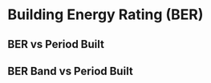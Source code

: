 # Building Energy Rating (BER)

## BER vs Period Built

<div>
  <div class="bk-root" id="7e9d01c4-b2e8-431e-9a7f-c00cebc435cb" data-root-id="1935"></div>
  <script type="application/json" id="2215">
    {
      "76009357-e9be-43d0-9e41-a80bf2c7ca9d": {
        "defs": [{
          "extends": null,
          "module": null,
          "name": "DataModel",
          "overrides": [],
          "properties": []
        }],
        "roots": {
          "references": [{
            "attributes": {
              "fill_color": {
                "value": "#2ca02c"
              },
              "line_color": {
                "value": "#2ca02c"
              },
              "line_width": {
                "value": 2
              },
              "top": {
                "field": "1946 - 1960"
              },
              "width": {
                "value": 0.058823529411764705
              },
              "x": {
                "field": "__x__values",
                "transform": {
                  "id": "2007"
                }
              }
            },
            "id": "2009",
            "type": "VBar"
          }, {
            "attributes": {
              "fill_alpha": {
                "value": 0.1
              },
              "fill_color": {
                "value": "#7f7f7f"
              },
              "line_alpha": {
                "value": 0.1
              },
              "line_color": {
                "value": "#7f7f7f"
              },
              "line_width": {
                "value": 2
              },
              "top": {
                "field": "2001 - 2010"
              },
              "width": {
                "value": 0.058823529411764705
              },
              "x": {
                "field": "__x__values",
                "transform": {
                  "id": "2097"
                }
              }
            },
            "id": "2100",
            "type": "VBar"
          }, {
            "attributes": {},
            "id": "1977",
            "type": "AllLabels"
          }, {
            "attributes": {
              "fill_alpha": {
                "value": 0.1
              },
              "fill_color": {
                "value": "#2ca02c"
              },
              "line_alpha": {
                "value": 0.1
              },
              "line_color": {
                "value": "#2ca02c"
              },
              "line_width": {
                "value": 2
              },
              "top": {
                "field": "1946 - 1960"
              },
              "width": {
                "value": 0.058823529411764705
              },
              "x": {
                "field": "__x__values",
                "transform": {
                  "id": "2007"
                }
              }
            },
            "id": "2010",
            "type": "VBar"
          }, {
            "attributes": {
              "source": {
                "id": "1934"
              }
            },
            "id": "2120",
            "type": "CDSView"
          }, {
            "attributes": {
              "range": {
                "id": "1938"
              },
              "value": -0.125
            },
            "id": "2007",
            "type": "Dodge"
          }, {
            "attributes": {
              "data_source": {
                "id": "1934"
              },
              "glyph": {
                "id": "2099"
              },
              "hover_glyph": null,
              "muted_glyph": null,
              "nonselection_glyph": {
                "id": "2100"
              },
              "view": {
                "id": "2102"
              }
            },
            "id": "2101",
            "type": "GlyphRenderer"
          }, {
            "attributes": {
              "data_source": {
                "id": "1934"
              },
              "glyph": {
                "id": "2009"
              },
              "hover_glyph": null,
              "muted_glyph": null,
              "nonselection_glyph": {
                "id": "2010"
              },
              "view": {
                "id": "2012"
              }
            },
            "id": "2011",
            "type": "GlyphRenderer"
          }, {
            "attributes": {
              "fill_color": {
                "value": "#7f7f7f"
              },
              "line_color": {
                "value": "#7f7f7f"
              },
              "line_width": {
                "value": 2
              },
              "top": {
                "field": "2001 - 2010"
              },
              "width": {
                "value": 0.058823529411764705
              },
              "x": {
                "field": "__x__values",
                "transform": {
                  "id": "2097"
                }
              }
            },
            "id": "2099",
            "type": "VBar"
          }, {
            "attributes": {
              "range": {
                "id": "1938"
              },
              "value": 0.1875
            },
            "id": "2097",
            "type": "Dodge"
          }, {
            "attributes": {
              "source": {
                "id": "1934"
              }
            },
            "id": "2012",
            "type": "CDSView"
          }, {
            "attributes": {
              "source": {
                "id": "1934"
              }
            },
            "id": "2102",
            "type": "CDSView"
          }, {
            "attributes": {
              "label": {
                "value": " 1946 - 1960"
              },
              "renderers": [{
                "id": "2011"
              }]
            },
            "id": "2022",
            "type": "LegendItem"
          }, {
            "attributes": {
              "fill_color": {
                "value": "#8c564b"
              },
              "line_color": {
                "value": "#8c564b"
              },
              "line_width": {
                "value": 2
              },
              "top": {
                "field": "1981 - 1990"
              },
              "width": {
                "value": 0.058823529411764705
              },
              "x": {
                "field": "__x__values",
                "transform": {
                  "id": "2061"
                }
              }
            },
            "id": "2063",
            "type": "VBar"
          }, {
            "attributes": {
              "label": {
                "value": " 2001 - 2010"
              },
              "renderers": [{
                "id": "2101"
              }]
            },
            "id": "2112",
            "type": "LegendItem"
          }, {
            "attributes": {
              "data_source": {
                "id": "1934"
              },
              "glyph": {
                "id": "2117"
              },
              "hover_glyph": null,
              "muted_glyph": null,
              "nonselection_glyph": {
                "id": "2118"
              },
              "view": {
                "id": "2120"
              }
            },
            "id": "2119",
            "type": "GlyphRenderer"
          }, {
            "attributes": {
              "range": {
                "id": "1938"
              },
              "value": -0.25
            },
            "id": "1970",
            "type": "Dodge"
          }, {
            "attributes": {
              "fill_alpha": {
                "value": 0.1
              },
              "fill_color": {
                "value": "#8c564b"
              },
              "line_alpha": {
                "value": 0.1
              },
              "line_color": {
                "value": "#8c564b"
              },
              "line_width": {
                "value": 2
              },
              "top": {
                "field": "1981 - 1990"
              },
              "width": {
                "value": 0.058823529411764705
              },
              "x": {
                "field": "__x__values",
                "transform": {
                  "id": "2061"
                }
              }
            },
            "id": "2064",
            "type": "VBar"
          }, {
            "attributes": {
              "fill_alpha": {
                "value": 0.1
              },
              "fill_color": {
                "value": "#bcbd22"
              },
              "line_alpha": {
                "value": 0.1
              },
              "line_color": {
                "value": "#bcbd22"
              },
              "line_width": {
                "value": 2
              },
              "top": {
                "field": "2011 or later"
              },
              "width": {
                "value": 0.058823529411764705
              },
              "x": {
                "field": "__x__values",
                "transform": {
                  "id": "2115"
                }
              }
            },
            "id": "2118",
            "type": "VBar"
          }, {
            "attributes": {
              "range": {
                "id": "1938"
              },
              "value": 0.0625
            },
            "id": "2061",
            "type": "Dodge"
          }, {
            "attributes": {
              "data_source": {
                "id": "1934"
              },
              "glyph": {
                "id": "2063"
              },
              "hover_glyph": null,
              "muted_glyph": null,
              "nonselection_glyph": {
                "id": "2064"
              },
              "view": {
                "id": "2066"
              }
            },
            "id": "2065",
            "type": "GlyphRenderer"
          }, {
            "attributes": {
              "label": {
                "value": " 1981 - 1990"
              },
              "renderers": [{
                "id": "2065"
              }]
            },
            "id": "2076",
            "type": "LegendItem"
          }, {
            "attributes": {
              "source": {
                "id": "1934"
              }
            },
            "id": "2066",
            "type": "CDSView"
          }, {
            "attributes": {
              "fill_color": {
                "value": "#bcbd22"
              },
              "line_color": {
                "value": "#bcbd22"
              },
              "line_width": {
                "value": 2
              },
              "top": {
                "field": "2011 or later"
              },
              "width": {
                "value": 0.058823529411764705
              },
              "x": {
                "field": "__x__values",
                "transform": {
                  "id": "2115"
                }
              }
            },
            "id": "2117",
            "type": "VBar"
          }, {
            "attributes": {
              "callback": null,
              "mode": "vline",
              "renderers": [{
                "id": "2065"
              }],
              "tooltips": [
                ["EnergyRating", "@__x__values_original"],
                ["1981 - 1990", "@{1981 - 1990}"]
              ]
            },
            "id": "2077",
            "type": "HoverTool"
          }, {
            "attributes": {},
            "id": "1983",
            "type": "UnionRenderers"
          }, {
            "attributes": {
              "below": [{
                "id": "1946"
              }],
              "center": [{
                "id": "1949"
              }, {
                "id": "1953"
              }, {
                "id": "1985"
              }],
              "height": 400,
              "left": [{
                "id": "1950"
              }],
              "output_backend": "webgl",
              "renderers": [{
                "id": "1974"
              }, {
                "id": "1993"
              }, {
                "id": "2011"
              }, {
                "id": "2029"
              }, {
                "id": "2047"
              }, {
                "id": "2065"
              }, {
                "id": "2083"
              }, {
                "id": "2101"
              }, {
                "id": "2119"
              }],
              "sizing_mode": "fixed",
              "title": {
                "id": "1936"
              },
              "toolbar": {
                "id": "1961"
              },
              "x_range": {
                "id": "1938"
              },
              "x_scale": {
                "id": "1942"
              },
              "y_range": {
                "id": "1940"
              },
              "y_scale": {
                "id": "1944"
              }
            },
            "id": "1935",
            "subtype": "Figure",
            "type": "Plot"
          }, {
            "attributes": {
              "code": "\n                                    var labels = {0: 'A1', 1: 'A2', 2: 'A3', 3: 'B1', 4: 'B2', 5: 'B3', 6: 'C1', 7: 'C2', 8: 'C3', 9: 'D1', 10: 'D2', 11: 'E1', 12: 'E2', 13: 'F ', 14: 'G '};\n                                    return labels[tick];\n                                    "
            },
            "id": "1968",
            "type": "FuncTickFormatter"
          }, {
            "attributes": {
              "callback": null,
              "mode": "vline",
              "renderers": [{
                "id": "2011"
              }],
              "tooltips": [
                ["EnergyRating", "@__x__values_original"],
                ["1946 - 1960", "@{1946 - 1960}"]
              ]
            },
            "id": "2023",
            "type": "HoverTool"
          }, {
            "attributes": {
              "axis": {
                "id": "1946"
              },
              "ticker": null
            },
            "id": "1949",
            "type": "Grid"
          }, {
            "attributes": {},
            "id": "1938",
            "type": "DataRange1d"
          }, {
            "attributes": {
              "callback": null,
              "mode": "vline",
              "renderers": [{
                "id": "2101"
              }],
              "tooltips": [
                ["EnergyRating", "@__x__values_original"],
                ["2001 - 2010", "@{2001 - 2010}"]
              ]
            },
            "id": "2113",
            "type": "HoverTool"
          }, {
            "attributes": {},
            "id": "1936",
            "type": "Title"
          }, {
            "attributes": {
              "range": {
                "id": "1938"
              },
              "value": -0.0625
            },
            "id": "2025",
            "type": "Dodge"
          }, {
            "attributes": {},
            "id": "1942",
            "type": "LinearScale"
          }, {
            "attributes": {
              "fill_alpha": {
                "value": 0.1
              },
              "fill_color": {
                "value": "#1f77b4"
              },
              "line_alpha": {
                "value": 0.1
              },
              "line_color": {
                "value": "#1f77b4"
              },
              "line_width": {
                "value": 2
              },
              "top": {
                "field": "before 1919"
              },
              "width": {
                "value": 0.058823529411764705
              },
              "x": {
                "field": "__x__values",
                "transform": {
                  "id": "1970"
                }
              }
            },
            "id": "1973",
            "type": "VBar"
          }, {
            "attributes": {
              "range": {
                "id": "1938"
              },
              "value": 0.25
            },
            "id": "2115",
            "type": "Dodge"
          }, {
            "attributes": {},
            "id": "1940",
            "type": "DataRange1d"
          }, {
            "attributes": {
              "label": {
                "value": " 2011 or later"
              },
              "renderers": [{
                "id": "2119"
              }]
            },
            "id": "2130",
            "type": "LegendItem"
          }, {
            "attributes": {
              "axis_label": "EnergyRating",
              "formatter": {
                "id": "1968"
              },
              "major_label_policy": {
                "id": "1977"
              },
              "ticker": {
                "id": "2133"
              }
            },
            "id": "1946",
            "type": "LinearAxis"
          }, {
            "attributes": {
              "label": {
                "value": " 1961 - 1970"
              },
              "renderers": [{
                "id": "2029"
              }]
            },
            "id": "2040",
            "type": "LegendItem"
          }, {
            "attributes": {
              "callback": null,
              "mode": "vline",
              "renderers": [{
                "id": "1974"
              }],
              "tooltips": [
                ["EnergyRating", "@__x__values_original"],
                ["before 1919", "@{before 1919}"]
              ]
            },
            "id": "1987",
            "type": "HoverTool"
          }, {
            "attributes": {
              "fill_color": {
                "value": "#d62728"
              },
              "line_color": {
                "value": "#d62728"
              },
              "line_width": {
                "value": 2
              },
              "top": {
                "field": "1961 - 1970"
              },
              "width": {
                "value": 0.058823529411764705
              },
              "x": {
                "field": "__x__values",
                "transform": {
                  "id": "2025"
                }
              }
            },
            "id": "2027",
            "type": "VBar"
          }, {
            "attributes": {
              "data_source": {
                "id": "1934"
              },
              "glyph": {
                "id": "1991"
              },
              "hover_glyph": null,
              "muted_glyph": null,
              "nonselection_glyph": {
                "id": "1992"
              },
              "view": {
                "id": "1994"
              }
            },
            "id": "1993",
            "type": "GlyphRenderer"
          }, {
            "attributes": {},
            "id": "1944",
            "type": "LinearScale"
          }, {
            "attributes": {},
            "id": "1982",
            "type": "Selection"
          }, {
            "attributes": {
              "fill_alpha": {
                "value": 0.1
              },
              "fill_color": {
                "value": "#d62728"
              },
              "line_alpha": {
                "value": 0.1
              },
              "line_color": {
                "value": "#d62728"
              },
              "line_width": {
                "value": 2
              },
              "top": {
                "field": "1961 - 1970"
              },
              "width": {
                "value": 0.058823529411764705
              },
              "x": {
                "field": "__x__values",
                "transform": {
                  "id": "2025"
                }
              }
            },
            "id": "2028",
            "type": "VBar"
          }, {
            "attributes": {},
            "id": "1959",
            "type": "HelpTool"
          }, {
            "attributes": {
              "data_source": {
                "id": "1934"
              },
              "glyph": {
                "id": "2027"
              },
              "hover_glyph": null,
              "muted_glyph": null,
              "nonselection_glyph": {
                "id": "2028"
              },
              "view": {
                "id": "2030"
              }
            },
            "id": "2029",
            "type": "GlyphRenderer"
          }, {
            "attributes": {
              "formatter": {
                "id": "1981"
              },
              "major_label_policy": {
                "id": "1979"
              },
              "ticker": {
                "id": "1951"
              }
            },
            "id": "1950",
            "type": "LinearAxis"
          }, {
            "attributes": {
              "callback": null,
              "mode": "vline",
              "renderers": [{
                "id": "1993"
              }],
              "tooltips": [
                ["EnergyRating", "@__x__values_original"],
                ["1919 - 1945", "@{1919 - 1945}"]
              ]
            },
            "id": "2005",
            "type": "HoverTool"
          }, {
            "attributes": {
              "axis": {
                "id": "1950"
              },
              "dimension": 1,
              "ticker": null
            },
            "id": "1953",
            "type": "Grid"
          }, {
            "attributes": {
              "range": {
                "id": "1938"
              },
              "value": -0.1875
            },
            "id": "1989",
            "type": "Dodge"
          }, {
            "attributes": {
              "fill_color": {
                "value": "#ff7f0e"
              },
              "line_color": {
                "value": "#ff7f0e"
              },
              "line_width": {
                "value": 2
              },
              "top": {
                "field": "1919 - 1945"
              },
              "width": {
                "value": 0.058823529411764705
              },
              "x": {
                "field": "__x__values",
                "transform": {
                  "id": "1989"
                }
              }
            },
            "id": "1991",
            "type": "VBar"
          }, {
            "attributes": {},
            "id": "1951",
            "type": "BasicTicker"
          }, {
            "attributes": {
              "fill_alpha": {
                "value": 0.1
              },
              "fill_color": {
                "value": "#ff7f0e"
              },
              "line_alpha": {
                "value": 0.1
              },
              "line_color": {
                "value": "#ff7f0e"
              },
              "line_width": {
                "value": 2
              },
              "top": {
                "field": "1919 - 1945"
              },
              "width": {
                "value": 0.058823529411764705
              },
              "x": {
                "field": "__x__values",
                "transform": {
                  "id": "1989"
                }
              }
            },
            "id": "1992",
            "type": "VBar"
          }, {
            "attributes": {
              "fill_alpha": {
                "value": 0.1
              },
              "fill_color": {
                "value": "#e377c2"
              },
              "line_alpha": {
                "value": 0.1
              },
              "line_color": {
                "value": "#e377c2"
              },
              "line_width": {
                "value": 2
              },
              "top": {
                "field": "1991 - 2000"
              },
              "width": {
                "value": 0.058823529411764705
              },
              "x": {
                "field": "__x__values",
                "transform": {
                  "id": "2079"
                }
              }
            },
            "id": "2082",
            "type": "VBar"
          }, {
            "attributes": {
              "active_multi": null,
              "active_scroll": {
                "id": "1955"
              },
              "tools": [{
                "id": "1954"
              }, {
                "id": "1955"
              }, {
                "id": "1956"
              }, {
                "id": "1957"
              }, {
                "id": "1958"
              }, {
                "id": "1959"
              }, {
                "id": "1987"
              }, {
                "id": "2005"
              }, {
                "id": "2023"
              }, {
                "id": "2041"
              }, {
                "id": "2059"
              }, {
                "id": "2077"
              }, {
                "id": "2095"
              }, {
                "id": "2113"
              }, {
                "id": "2131"
              }]
            },
            "id": "1961",
            "type": "Toolbar"
          }, {
            "attributes": {},
            "id": "1981",
            "type": "BasicTickFormatter"
          }, {
            "attributes": {
              "data_source": {
                "id": "1934"
              },
              "glyph": {
                "id": "2081"
              },
              "hover_glyph": null,
              "muted_glyph": null,
              "nonselection_glyph": {
                "id": "2082"
              },
              "view": {
                "id": "2084"
              }
            },
            "id": "2083",
            "type": "GlyphRenderer"
          }, {
            "attributes": {
              "source": {
                "id": "1934"
              }
            },
            "id": "1994",
            "type": "CDSView"
          }, {
            "attributes": {},
            "id": "1955",
            "type": "WheelZoomTool"
          }, {
            "attributes": {
              "fill_color": {
                "value": "#e377c2"
              },
              "line_color": {
                "value": "#e377c2"
              },
              "line_width": {
                "value": 2
              },
              "top": {
                "field": "1991 - 2000"
              },
              "width": {
                "value": 0.058823529411764705
              },
              "x": {
                "field": "__x__values",
                "transform": {
                  "id": "2079"
                }
              }
            },
            "id": "2081",
            "type": "VBar"
          }, {
            "attributes": {},
            "id": "1954",
            "type": "PanTool"
          }, {
            "attributes": {
              "fill_color": {
                "value": "#1f77b4"
              },
              "line_color": {
                "value": "#1f77b4"
              },
              "line_width": {
                "value": 2
              },
              "top": {
                "field": "before 1919"
              },
              "width": {
                "value": 0.058823529411764705
              },
              "x": {
                "field": "__x__values",
                "transform": {
                  "id": "1970"
                }
              }
            },
            "id": "1972",
            "type": "VBar"
          }, {
            "attributes": {
              "overlay": {
                "id": "1960"
              }
            },
            "id": "1956",
            "type": "BoxZoomTool"
          }, {
            "attributes": {
              "range": {
                "id": "1938"
              },
              "value": 0.125
            },
            "id": "2079",
            "type": "Dodge"
          }, {
            "attributes": {},
            "id": "1957",
            "type": "SaveTool"
          }, {
            "attributes": {
              "label": {
                "value": " 1991 - 2000"
              },
              "renderers": [{
                "id": "2083"
              }]
            },
            "id": "2094",
            "type": "LegendItem"
          }, {
            "attributes": {},
            "id": "1958",
            "type": "ResetTool"
          }, {
            "attributes": {
              "label": {
                "value": " 1919 - 1945"
              },
              "renderers": [{
                "id": "1993"
              }]
            },
            "id": "2004",
            "type": "LegendItem"
          }, {
            "attributes": {
              "source": {
                "id": "1934"
              }
            },
            "id": "2084",
            "type": "CDSView"
          }, {
            "attributes": {
              "click_policy": "hide",
              "items": [{
                "id": "1986"
              }, {
                "id": "2004"
              }, {
                "id": "2022"
              }, {
                "id": "2040"
              }, {
                "id": "2058"
              }, {
                "id": "2076"
              }, {
                "id": "2094"
              }, {
                "id": "2112"
              }, {
                "id": "2130"
              }]
            },
            "id": "1985",
            "type": "Legend"
          }, {
            "attributes": {
              "data": {
                "1919 - 1945": [2, 25, 83, 104, 413, 941, 1174, 1302, 1468, 1807, 2265, 1737, 1897, 2458, 3230],
                "1946 - 1960": [4, 30, 178, 185, 577, 1047, 1315, 1627, 1892, 2590, 3281, 2802, 2874, 3186, 2840],
                "1961 - 1970": [5, 23, 90, 129, 387, 897, 1222, 1587, 1878, 2464, 2650, 1872, 1771, 1770, 1172],
                "1971 - 1980": [2, 21, 65, 97, 402, 1528, 2911, 4115, 4403, 5011, 4873, 2992, 2270, 1824, 951],
                "1981 - 1990": [4, 14, 24, 35, 300, 1442, 3249, 4521, 4367, 5008, 4479, 2135, 1085, 790, 414],
                "1991 - 2000": [3, 6, 59, 101, 439, 1866, 4465, 6027, 6479, 7635, 6125, 2499, 1457, 909, 394],
                "2001 - 2010": [1, 49, 485, 2508, 7905, 12878, 13906, 11855, 8650, 6254, 3934, 1698, 891, 493,
                  140
                ],
                "2011 or later": [142, 14411, 19548, 1134, 760, 268, 59, 21, 23, 14, 11, 4, 6, 3, 2],
                "__x__values": [0, 1, 2, 3, 4, 5, 6, 7, 8, 9, 10, 11, 12, 13, 14],
                "__x__values_original": ["A1", "A2", "A3", "B1", "B2", "B3", "C1", "C2", "C3", "D1", "D2", "E1",
                  "E2", "F ", "G "
                ],
                "before 1919": [2, 9, 54, 60, 211, 498, 576, 706, 907, 1369, 1966, 1787, 1819, 2493, 5602]
              },
              "selected": {
                "id": "1982"
              },
              "selection_policy": {
                "id": "1983"
              }
            },
            "id": "1934",
            "type": "ColumnDataSource"
          }, {
            "attributes": {
              "callback": null,
              "mode": "vline",
              "renderers": [{
                "id": "2083"
              }],
              "tooltips": [
                ["EnergyRating", "@__x__values_original"],
                ["1991 - 2000", "@{1991 - 2000}"]
              ]
            },
            "id": "2095",
            "type": "HoverTool"
          }, {
            "attributes": {
              "label": {
                "value": " before 1919"
              },
              "renderers": [{
                "id": "1974"
              }]
            },
            "id": "1986",
            "type": "LegendItem"
          }, {
            "attributes": {
              "callback": null,
              "mode": "vline",
              "renderers": [{
                "id": "2119"
              }],
              "tooltips": [
                ["EnergyRating", "@__x__values_original"],
                ["2011 or later", "@{2011 or later}"]
              ]
            },
            "id": "2131",
            "type": "HoverTool"
          }, {
            "attributes": {
              "callback": null,
              "mode": "vline",
              "renderers": [{
                "id": "2029"
              }],
              "tooltips": [
                ["EnergyRating", "@__x__values_original"],
                ["1961 - 1970", "@{1961 - 1970}"]
              ]
            },
            "id": "2041",
            "type": "HoverTool"
          }, {
            "attributes": {},
            "id": "1979",
            "type": "AllLabels"
          }, {
            "attributes": {
              "source": {
                "id": "1934"
              }
            },
            "id": "1975",
            "type": "CDSView"
          }, {
            "attributes": {
              "source": {
                "id": "1934"
              }
            },
            "id": "2030",
            "type": "CDSView"
          }, {
            "attributes": {
              "fill_color": {
                "value": "#9467bd"
              },
              "line_color": {
                "value": "#9467bd"
              },
              "line_width": {
                "value": 2
              },
              "top": {
                "field": "1971 - 1980"
              },
              "width": {
                "value": 0.058823529411764705
              },
              "x": {
                "field": "__x__values",
                "transform": {
                  "id": "2043"
                }
              }
            },
            "id": "2045",
            "type": "VBar"
          }, {
            "attributes": {
              "data_source": {
                "id": "1934"
              },
              "glyph": {
                "id": "1972"
              },
              "hover_glyph": null,
              "muted_glyph": null,
              "nonselection_glyph": {
                "id": "1973"
              },
              "view": {
                "id": "1975"
              }
            },
            "id": "1974",
            "type": "GlyphRenderer"
          }, {
            "attributes": {
              "range": {
                "id": "1938"
              }
            },
            "id": "2043",
            "type": "Dodge"
          }, {
            "attributes": {
              "data_source": {
                "id": "1934"
              },
              "glyph": {
                "id": "2045"
              },
              "hover_glyph": null,
              "muted_glyph": null,
              "nonselection_glyph": {
                "id": "2046"
              },
              "view": {
                "id": "2048"
              }
            },
            "id": "2047",
            "type": "GlyphRenderer"
          }, {
            "attributes": {
              "fill_alpha": {
                "value": 0.1
              },
              "fill_color": {
                "value": "#9467bd"
              },
              "line_alpha": {
                "value": 0.1
              },
              "line_color": {
                "value": "#9467bd"
              },
              "line_width": {
                "value": 2
              },
              "top": {
                "field": "1971 - 1980"
              },
              "width": {
                "value": 0.058823529411764705
              },
              "x": {
                "field": "__x__values",
                "transform": {
                  "id": "2043"
                }
              }
            },
            "id": "2046",
            "type": "VBar"
          }, {
            "attributes": {
              "bottom_units": "screen",
              "fill_alpha": 0.5,
              "fill_color": "lightgrey",
              "left_units": "screen",
              "level": "overlay",
              "line_alpha": 1.0,
              "line_color": "black",
              "line_dash": [4, 4],
              "line_width": 2,
              "right_units": "screen",
              "syncable": false,
              "top_units": "screen"
            },
            "id": "1960",
            "type": "BoxAnnotation"
          }, {
            "attributes": {
              "source": {
                "id": "1934"
              }
            },
            "id": "2048",
            "type": "CDSView"
          }, {
            "attributes": {
              "ticks": [0, 1, 2, 3, 4, 5, 6, 7, 8, 9, 10, 11, 12, 13, 14]
            },
            "id": "2133",
            "type": "FixedTicker"
          }, {
            "attributes": {
              "callback": null,
              "mode": "vline",
              "renderers": [{
                "id": "2047"
              }],
              "tooltips": [
                ["EnergyRating", "@__x__values_original"],
                ["1971 - 1980", "@{1971 - 1980}"]
              ]
            },
            "id": "2059",
            "type": "HoverTool"
          }, {
            "attributes": {
              "label": {
                "value": " 1971 - 1980"
              },
              "renderers": [{
                "id": "2047"
              }]
            },
            "id": "2058",
            "type": "LegendItem"
          }],
          "root_ids": ["1935"]
        },
        "title": "Bokeh Application",
        "version": "2.3.0"
      }
    }
  </script>
  <script type="text/javascript">
    (function () {
      var fn = function () {
        Bokeh.safely(function () {
          (function (root) {
            function embed_document(root) {

              var docs_json = document.getElementById('2215').textContent;
              var render_items = [{
                "docid": "76009357-e9be-43d0-9e41-a80bf2c7ca9d",
                "root_ids": ["1935"],
                "roots": {
                  "1935": "7e9d01c4-b2e8-431e-9a7f-c00cebc435cb"
                }
              }];
              root.Bokeh.embed.embed_items(docs_json, render_items);

            }
            if (root.Bokeh !== undefined) {
              embed_document(root);
            } else {
              var attempts = 0;
              var timer = setInterval(function (root) {
                if (root.Bokeh !== undefined) {
                  clearInterval(timer);
                  embed_document(root);
                } else {
                  attempts++;
                  if (attempts > 100) {
                    clearInterval(timer);
                    console.log(
                      "Bokeh: ERROR: Unable to run BokehJS code because BokehJS library is missing");
                  }
                }
              }, 10, root)
            }
          })(window);
        });
      };
      if (document.readyState != "loading") fn();
      else document.addEventListener("DOMContentLoaded", fn);
    })();
  </script>

</div>

## BER Band vs Period Built

<div>
  <div class="bk-root" id="92c26d04-5b67-448b-bf51-300042861129" data-root-id="2320"></div>
  <script type="application/json" id="2600">
    {
      "97097edb-9158-4eda-939c-a58461058858": {
        "defs": [{
          "extends": null,
          "module": null,
          "name": "DataModel",
          "overrides": [],
          "properties": []
        }],
        "roots": {
          "references": [{
            "attributes": {
              "fill_alpha": {
                "value": 0.1
              },
              "fill_color": {
                "value": "#8c564b"
              },
              "line_alpha": {
                "value": 0.1
              },
              "line_color": {
                "value": "#8c564b"
              },
              "line_width": {
                "value": 2
              },
              "top": {
                "field": "1981 - 1990"
              },
              "width": {
                "value": 0.058823529411764705
              },
              "x": {
                "field": "__x__values",
                "transform": {
                  "id": "2446"
                }
              }
            },
            "id": "2449",
            "type": "VBar"
          }, {
            "attributes": {
              "label": {
                "value": " 1981 - 1990"
              },
              "renderers": [{
                "id": "2450"
              }]
            },
            "id": "2461",
            "type": "LegendItem"
          }, {
            "attributes": {
              "callback": null,
              "mode": "vline",
              "renderers": [{
                "id": "2450"
              }],
              "tooltips": [
                ["BerBand", "@__x__values_original"],
                ["1981 - 1990", "@{1981 - 1990}"]
              ]
            },
            "id": "2462",
            "type": "HoverTool"
          }, {
            "attributes": {
              "source": {
                "id": "2319"
              }
            },
            "id": "2451",
            "type": "CDSView"
          }, {
            "attributes": {
              "data_source": {
                "id": "2319"
              },
              "glyph": {
                "id": "2448"
              },
              "hover_glyph": null,
              "muted_glyph": null,
              "nonselection_glyph": {
                "id": "2449"
              },
              "view": {
                "id": "2451"
              }
            },
            "id": "2450",
            "type": "GlyphRenderer"
          }, {
            "attributes": {
              "fill_color": {
                "value": "#bcbd22"
              },
              "line_color": {
                "value": "#bcbd22"
              },
              "line_width": {
                "value": 2
              },
              "top": {
                "field": "2011 or later"
              },
              "width": {
                "value": 0.058823529411764705
              },
              "x": {
                "field": "__x__values",
                "transform": {
                  "id": "2500"
                }
              }
            },
            "id": "2502",
            "type": "VBar"
          }, {
            "attributes": {
              "fill_alpha": {
                "value": 0.1
              },
              "fill_color": {
                "value": "#bcbd22"
              },
              "line_alpha": {
                "value": 0.1
              },
              "line_color": {
                "value": "#bcbd22"
              },
              "line_width": {
                "value": 2
              },
              "top": {
                "field": "2011 or later"
              },
              "width": {
                "value": 0.058823529411764705
              },
              "x": {
                "field": "__x__values",
                "transform": {
                  "id": "2500"
                }
              }
            },
            "id": "2503",
            "type": "VBar"
          }, {
            "attributes": {
              "fill_color": {
                "value": "#d62728"
              },
              "line_color": {
                "value": "#d62728"
              },
              "line_width": {
                "value": 2
              },
              "top": {
                "field": "1961 - 1970"
              },
              "width": {
                "value": 0.058823529411764705
              },
              "x": {
                "field": "__x__values",
                "transform": {
                  "id": "2410"
                }
              }
            },
            "id": "2412",
            "type": "VBar"
          }, {
            "attributes": {
              "range": {
                "id": "2323"
              },
              "value": 0.25
            },
            "id": "2500",
            "type": "Dodge"
          }, {
            "attributes": {
              "fill_color": {
                "value": "#1f77b4"
              },
              "line_color": {
                "value": "#1f77b4"
              },
              "line_width": {
                "value": 2
              },
              "top": {
                "field": "before 1919"
              },
              "width": {
                "value": 0.058823529411764705
              },
              "x": {
                "field": "__x__values",
                "transform": {
                  "id": "2355"
                }
              }
            },
            "id": "2357",
            "type": "VBar"
          }, {
            "attributes": {
              "fill_alpha": {
                "value": 0.1
              },
              "fill_color": {
                "value": "#d62728"
              },
              "line_alpha": {
                "value": 0.1
              },
              "line_color": {
                "value": "#d62728"
              },
              "line_width": {
                "value": 2
              },
              "top": {
                "field": "1961 - 1970"
              },
              "width": {
                "value": 0.058823529411764705
              },
              "x": {
                "field": "__x__values",
                "transform": {
                  "id": "2410"
                }
              }
            },
            "id": "2413",
            "type": "VBar"
          }, {
            "attributes": {
              "range": {
                "id": "2323"
              },
              "value": -0.0625
            },
            "id": "2410",
            "type": "Dodge"
          }, {
            "attributes": {
              "source": {
                "id": "2319"
              }
            },
            "id": "2505",
            "type": "CDSView"
          }, {
            "attributes": {
              "data_source": {
                "id": "2319"
              },
              "glyph": {
                "id": "2502"
              },
              "hover_glyph": null,
              "muted_glyph": null,
              "nonselection_glyph": {
                "id": "2503"
              },
              "view": {
                "id": "2505"
              }
            },
            "id": "2504",
            "type": "GlyphRenderer"
          }, {
            "attributes": {
              "fill_alpha": {
                "value": 0.1
              },
              "fill_color": {
                "value": "#1f77b4"
              },
              "line_alpha": {
                "value": 0.1
              },
              "line_color": {
                "value": "#1f77b4"
              },
              "line_width": {
                "value": 2
              },
              "top": {
                "field": "before 1919"
              },
              "width": {
                "value": 0.058823529411764705
              },
              "x": {
                "field": "__x__values",
                "transform": {
                  "id": "2355"
                }
              }
            },
            "id": "2358",
            "type": "VBar"
          }, {
            "attributes": {
              "source": {
                "id": "2319"
              }
            },
            "id": "2415",
            "type": "CDSView"
          }, {
            "attributes": {
              "data_source": {
                "id": "2319"
              },
              "glyph": {
                "id": "2412"
              },
              "hover_glyph": null,
              "muted_glyph": null,
              "nonselection_glyph": {
                "id": "2413"
              },
              "view": {
                "id": "2415"
              }
            },
            "id": "2414",
            "type": "GlyphRenderer"
          }, {
            "attributes": {
              "label": {
                "value": " 2011 or later"
              },
              "renderers": [{
                "id": "2504"
              }]
            },
            "id": "2515",
            "type": "LegendItem"
          }, {
            "attributes": {
              "ticks": [0, 1, 2, 3, 4, 5, 6]
            },
            "id": "2518",
            "type": "FixedTicker"
          }, {
            "attributes": {
              "click_policy": "hide",
              "items": [{
                "id": "2371"
              }, {
                "id": "2389"
              }, {
                "id": "2407"
              }, {
                "id": "2425"
              }, {
                "id": "2443"
              }, {
                "id": "2461"
              }, {
                "id": "2479"
              }, {
                "id": "2497"
              }, {
                "id": "2515"
              }]
            },
            "id": "2370",
            "type": "Legend"
          }, {
            "attributes": {
              "label": {
                "value": " 1961 - 1970"
              },
              "renderers": [{
                "id": "2414"
              }]
            },
            "id": "2425",
            "type": "LegendItem"
          }, {
            "attributes": {
              "source": {
                "id": "2319"
              }
            },
            "id": "2360",
            "type": "CDSView"
          }, {
            "attributes": {
              "data_source": {
                "id": "2319"
              },
              "glyph": {
                "id": "2357"
              },
              "hover_glyph": null,
              "muted_glyph": null,
              "nonselection_glyph": {
                "id": "2358"
              },
              "view": {
                "id": "2360"
              }
            },
            "id": "2359",
            "type": "GlyphRenderer"
          }, {
            "attributes": {
              "fill_alpha": {
                "value": 0.1
              },
              "fill_color": {
                "value": "#e377c2"
              },
              "line_alpha": {
                "value": 0.1
              },
              "line_color": {
                "value": "#e377c2"
              },
              "line_width": {
                "value": 2
              },
              "top": {
                "field": "1991 - 2000"
              },
              "width": {
                "value": 0.058823529411764705
              },
              "x": {
                "field": "__x__values",
                "transform": {
                  "id": "2464"
                }
              }
            },
            "id": "2467",
            "type": "VBar"
          }, {
            "attributes": {
              "label": {
                "value": " before 1919"
              },
              "renderers": [{
                "id": "2359"
              }]
            },
            "id": "2371",
            "type": "LegendItem"
          }, {
            "attributes": {
              "callback": null,
              "mode": "vline",
              "renderers": [{
                "id": "2468"
              }],
              "tooltips": [
                ["BerBand", "@__x__values_original"],
                ["1991 - 2000", "@{1991 - 2000}"]
              ]
            },
            "id": "2480",
            "type": "HoverTool"
          }, {
            "attributes": {
              "fill_color": {
                "value": "#e377c2"
              },
              "line_color": {
                "value": "#e377c2"
              },
              "line_width": {
                "value": 2
              },
              "top": {
                "field": "1991 - 2000"
              },
              "width": {
                "value": 0.058823529411764705
              },
              "x": {
                "field": "__x__values",
                "transform": {
                  "id": "2464"
                }
              }
            },
            "id": "2466",
            "type": "VBar"
          }, {
            "attributes": {
              "range": {
                "id": "2323"
              },
              "value": 0.125
            },
            "id": "2464",
            "type": "Dodge"
          }, {
            "attributes": {
              "callback": null,
              "mode": "vline",
              "renderers": [{
                "id": "2359"
              }],
              "tooltips": [
                ["BerBand", "@__x__values_original"],
                ["before 1919", "@{before 1919}"]
              ]
            },
            "id": "2372",
            "type": "HoverTool"
          }, {
            "attributes": {
              "label": {
                "value": " 1991 - 2000"
              },
              "renderers": [{
                "id": "2468"
              }]
            },
            "id": "2479",
            "type": "LegendItem"
          }, {
            "attributes": {
              "data_source": {
                "id": "2319"
              },
              "glyph": {
                "id": "2394"
              },
              "hover_glyph": null,
              "muted_glyph": null,
              "nonselection_glyph": {
                "id": "2395"
              },
              "view": {
                "id": "2397"
              }
            },
            "id": "2396",
            "type": "GlyphRenderer"
          }, {
            "attributes": {
              "source": {
                "id": "2319"
              }
            },
            "id": "2469",
            "type": "CDSView"
          }, {
            "attributes": {
              "data_source": {
                "id": "2319"
              },
              "glyph": {
                "id": "2466"
              },
              "hover_glyph": null,
              "muted_glyph": null,
              "nonselection_glyph": {
                "id": "2467"
              },
              "view": {
                "id": "2469"
              }
            },
            "id": "2468",
            "type": "GlyphRenderer"
          }, {
            "attributes": {
              "callback": null,
              "mode": "vline",
              "renderers": [{
                "id": "2504"
              }],
              "tooltips": [
                ["BerBand", "@__x__values_original"],
                ["2011 or later", "@{2011 or later}"]
              ]
            },
            "id": "2516",
            "type": "HoverTool"
          }, {
            "attributes": {},
            "id": "2344",
            "type": "HelpTool"
          }, {
            "attributes": {
              "callback": null,
              "mode": "vline",
              "renderers": [{
                "id": "2414"
              }],
              "tooltips": [
                ["BerBand", "@__x__values_original"],
                ["1961 - 1970", "@{1961 - 1970}"]
              ]
            },
            "id": "2426",
            "type": "HoverTool"
          }, {
            "attributes": {
              "range": {
                "id": "2323"
              },
              "value": -0.1875
            },
            "id": "2374",
            "type": "Dodge"
          }, {
            "attributes": {
              "fill_color": {
                "value": "#ff7f0e"
              },
              "line_color": {
                "value": "#ff7f0e"
              },
              "line_width": {
                "value": 2
              },
              "top": {
                "field": "1919 - 1945"
              },
              "width": {
                "value": 0.058823529411764705
              },
              "x": {
                "field": "__x__values",
                "transform": {
                  "id": "2374"
                }
              }
            },
            "id": "2376",
            "type": "VBar"
          }, {
            "attributes": {
              "fill_alpha": {
                "value": 0.1
              },
              "fill_color": {
                "value": "#ff7f0e"
              },
              "line_alpha": {
                "value": 0.1
              },
              "line_color": {
                "value": "#ff7f0e"
              },
              "line_width": {
                "value": 2
              },
              "top": {
                "field": "1919 - 1945"
              },
              "width": {
                "value": 0.058823529411764705
              },
              "x": {
                "field": "__x__values",
                "transform": {
                  "id": "2374"
                }
              }
            },
            "id": "2377",
            "type": "VBar"
          }, {
            "attributes": {
              "below": [{
                "id": "2331"
              }],
              "center": [{
                "id": "2334"
              }, {
                "id": "2338"
              }, {
                "id": "2370"
              }],
              "height": 400,
              "left": [{
                "id": "2335"
              }],
              "output_backend": "webgl",
              "renderers": [{
                "id": "2359"
              }, {
                "id": "2378"
              }, {
                "id": "2396"
              }, {
                "id": "2414"
              }, {
                "id": "2432"
              }, {
                "id": "2450"
              }, {
                "id": "2468"
              }, {
                "id": "2486"
              }, {
                "id": "2504"
              }],
              "sizing_mode": "fixed",
              "title": {
                "id": "2321"
              },
              "toolbar": {
                "id": "2346"
              },
              "x_range": {
                "id": "2323"
              },
              "x_scale": {
                "id": "2327"
              },
              "y_range": {
                "id": "2325"
              },
              "y_scale": {
                "id": "2329"
              }
            },
            "id": "2320",
            "subtype": "Figure",
            "type": "Plot"
          }, {
            "attributes": {
              "axis": {
                "id": "2335"
              },
              "dimension": 1,
              "ticker": null
            },
            "id": "2338",
            "type": "Grid"
          }, {
            "attributes": {
              "label": {
                "value": " 1919 - 1945"
              },
              "renderers": [{
                "id": "2378"
              }]
            },
            "id": "2389",
            "type": "LegendItem"
          }, {
            "attributes": {
              "source": {
                "id": "2319"
              }
            },
            "id": "2379",
            "type": "CDSView"
          }, {
            "attributes": {
              "fill_color": {
                "value": "#8c564b"
              },
              "line_color": {
                "value": "#8c564b"
              },
              "line_width": {
                "value": 2
              },
              "top": {
                "field": "1981 - 1990"
              },
              "width": {
                "value": 0.058823529411764705
              },
              "x": {
                "field": "__x__values",
                "transform": {
                  "id": "2446"
                }
              }
            },
            "id": "2448",
            "type": "VBar"
          }, {
            "attributes": {
              "data_source": {
                "id": "2319"
              },
              "glyph": {
                "id": "2376"
              },
              "hover_glyph": null,
              "muted_glyph": null,
              "nonselection_glyph": {
                "id": "2377"
              },
              "view": {
                "id": "2379"
              }
            },
            "id": "2378",
            "type": "GlyphRenderer"
          }, {
            "attributes": {
              "fill_color": {
                "value": "#9467bd"
              },
              "line_color": {
                "value": "#9467bd"
              },
              "line_width": {
                "value": 2
              },
              "top": {
                "field": "1971 - 1980"
              },
              "width": {
                "value": 0.058823529411764705
              },
              "x": {
                "field": "__x__values",
                "transform": {
                  "id": "2428"
                }
              }
            },
            "id": "2430",
            "type": "VBar"
          }, {
            "attributes": {},
            "id": "2343",
            "type": "ResetTool"
          }, {
            "attributes": {
              "range": {
                "id": "2323"
              }
            },
            "id": "2428",
            "type": "Dodge"
          }, {
            "attributes": {},
            "id": "2339",
            "type": "PanTool"
          }, {
            "attributes": {
              "code": "\n                                    var labels = {0: 'A', 1: 'B', 2: 'C', 3: 'D', 4: 'E', 5: 'F', 6: 'G'};\n                                    return labels[tick];\n                                    "
            },
            "id": "2353",
            "type": "FuncTickFormatter"
          }, {
            "attributes": {
              "fill_alpha": {
                "value": 0.1
              },
              "fill_color": {
                "value": "#9467bd"
              },
              "line_alpha": {
                "value": 0.1
              },
              "line_color": {
                "value": "#9467bd"
              },
              "line_width": {
                "value": 2
              },
              "top": {
                "field": "1971 - 1980"
              },
              "width": {
                "value": 0.058823529411764705
              },
              "x": {
                "field": "__x__values",
                "transform": {
                  "id": "2428"
                }
              }
            },
            "id": "2431",
            "type": "VBar"
          }, {
            "attributes": {},
            "id": "2323",
            "type": "DataRange1d"
          }, {
            "attributes": {
              "fill_alpha": {
                "value": 0.1
              },
              "fill_color": {
                "value": "#7f7f7f"
              },
              "line_alpha": {
                "value": 0.1
              },
              "line_color": {
                "value": "#7f7f7f"
              },
              "line_width": {
                "value": 2
              },
              "top": {
                "field": "2001 - 2010"
              },
              "width": {
                "value": 0.058823529411764705
              },
              "x": {
                "field": "__x__values",
                "transform": {
                  "id": "2482"
                }
              }
            },
            "id": "2485",
            "type": "VBar"
          }, {
            "attributes": {
              "source": {
                "id": "2319"
              }
            },
            "id": "2433",
            "type": "CDSView"
          }, {
            "attributes": {},
            "id": "2321",
            "type": "Title"
          }, {
            "attributes": {
              "axis": {
                "id": "2331"
              },
              "ticker": null
            },
            "id": "2334",
            "type": "Grid"
          }, {
            "attributes": {
              "data_source": {
                "id": "2319"
              },
              "glyph": {
                "id": "2430"
              },
              "hover_glyph": null,
              "muted_glyph": null,
              "nonselection_glyph": {
                "id": "2431"
              },
              "view": {
                "id": "2433"
              }
            },
            "id": "2432",
            "type": "GlyphRenderer"
          }, {
            "attributes": {},
            "id": "2327",
            "type": "LinearScale"
          }, {
            "attributes": {
              "range": {
                "id": "2323"
              },
              "value": -0.25
            },
            "id": "2355",
            "type": "Dodge"
          }, {
            "attributes": {},
            "id": "2325",
            "type": "DataRange1d"
          }, {
            "attributes": {
              "range": {
                "id": "2323"
              },
              "value": 0.0625
            },
            "id": "2446",
            "type": "Dodge"
          }, {
            "attributes": {
              "axis_label": "BerBand",
              "formatter": {
                "id": "2353"
              },
              "major_label_policy": {
                "id": "2365"
              },
              "ticker": {
                "id": "2518"
              }
            },
            "id": "2331",
            "type": "LinearAxis"
          }, {
            "attributes": {
              "label": {
                "value": " 1971 - 1980"
              },
              "renderers": [{
                "id": "2432"
              }]
            },
            "id": "2443",
            "type": "LegendItem"
          }, {
            "attributes": {
              "fill_color": {
                "value": "#7f7f7f"
              },
              "line_color": {
                "value": "#7f7f7f"
              },
              "line_width": {
                "value": 2
              },
              "top": {
                "field": "2001 - 2010"
              },
              "width": {
                "value": 0.058823529411764705
              },
              "x": {
                "field": "__x__values",
                "transform": {
                  "id": "2482"
                }
              }
            },
            "id": "2484",
            "type": "VBar"
          }, {
            "attributes": {},
            "id": "2336",
            "type": "BasicTicker"
          }, {
            "attributes": {
              "range": {
                "id": "2323"
              },
              "value": 0.1875
            },
            "id": "2482",
            "type": "Dodge"
          }, {
            "attributes": {},
            "id": "2362",
            "type": "BasicTickFormatter"
          }, {
            "attributes": {},
            "id": "2329",
            "type": "LinearScale"
          }, {
            "attributes": {
              "callback": null,
              "mode": "vline",
              "renderers": [{
                "id": "2486"
              }],
              "tooltips": [
                ["BerBand", "@__x__values_original"],
                ["2001 - 2010", "@{2001 - 2010}"]
              ]
            },
            "id": "2498",
            "type": "HoverTool"
          }, {
            "attributes": {
              "source": {
                "id": "2319"
              }
            },
            "id": "2487",
            "type": "CDSView"
          }, {
            "attributes": {
              "source": {
                "id": "2319"
              }
            },
            "id": "2397",
            "type": "CDSView"
          }, {
            "attributes": {},
            "id": "2363",
            "type": "AllLabels"
          }, {
            "attributes": {
              "data_source": {
                "id": "2319"
              },
              "glyph": {
                "id": "2484"
              },
              "hover_glyph": null,
              "muted_glyph": null,
              "nonselection_glyph": {
                "id": "2485"
              },
              "view": {
                "id": "2487"
              }
            },
            "id": "2486",
            "type": "GlyphRenderer"
          }, {
            "attributes": {
              "fill_color": {
                "value": "#2ca02c"
              },
              "line_color": {
                "value": "#2ca02c"
              },
              "line_width": {
                "value": 2
              },
              "top": {
                "field": "1946 - 1960"
              },
              "width": {
                "value": 0.058823529411764705
              },
              "x": {
                "field": "__x__values",
                "transform": {
                  "id": "2392"
                }
              }
            },
            "id": "2394",
            "type": "VBar"
          }, {
            "attributes": {
              "range": {
                "id": "2323"
              },
              "value": -0.125
            },
            "id": "2392",
            "type": "Dodge"
          }, {
            "attributes": {
              "fill_alpha": {
                "value": 0.1
              },
              "fill_color": {
                "value": "#2ca02c"
              },
              "line_alpha": {
                "value": 0.1
              },
              "line_color": {
                "value": "#2ca02c"
              },
              "line_width": {
                "value": 2
              },
              "top": {
                "field": "1946 - 1960"
              },
              "width": {
                "value": 0.058823529411764705
              },
              "x": {
                "field": "__x__values",
                "transform": {
                  "id": "2392"
                }
              }
            },
            "id": "2395",
            "type": "VBar"
          }, {
            "attributes": {
              "callback": null,
              "mode": "vline",
              "renderers": [{
                "id": "2378"
              }],
              "tooltips": [
                ["BerBand", "@__x__values_original"],
                ["1919 - 1945", "@{1919 - 1945}"]
              ]
            },
            "id": "2390",
            "type": "HoverTool"
          }, {
            "attributes": {},
            "id": "2365",
            "type": "AllLabels"
          }, {
            "attributes": {
              "callback": null,
              "mode": "vline",
              "renderers": [{
                "id": "2396"
              }],
              "tooltips": [
                ["BerBand", "@__x__values_original"],
                ["1946 - 1960", "@{1946 - 1960}"]
              ]
            },
            "id": "2408",
            "type": "HoverTool"
          }, {
            "attributes": {
              "label": {
                "value": " 2001 - 2010"
              },
              "renderers": [{
                "id": "2486"
              }]
            },
            "id": "2497",
            "type": "LegendItem"
          }, {
            "attributes": {
              "overlay": {
                "id": "2345"
              }
            },
            "id": "2341",
            "type": "BoxZoomTool"
          }, {
            "attributes": {
              "label": {
                "value": " 1946 - 1960"
              },
              "renderers": [{
                "id": "2396"
              }]
            },
            "id": "2407",
            "type": "LegendItem"
          }, {
            "attributes": {},
            "id": "2342",
            "type": "SaveTool"
          }, {
            "attributes": {
              "data": {
                "1919 - 1945": [115, 1478, 3960, 4091, 3652, 2463, 3236],
                "1946 - 1960": [213, 1829, 4870, 5910, 5706, 3193, 2838],
                "1961 - 1970": [119, 1421, 4710, 5130, 3663, 1778, 1176],
                "1971 - 1980": [89, 2038, 11476, 9930, 5266, 1823, 949],
                "1981 - 1990": [45, 1800, 12185, 9507, 3217, 792, 416],
                "1991 - 2000": [68, 2464, 17100, 13777, 3957, 913, 388],
                "2001 - 2010": [533, 23378, 34579, 10226, 2583, 490, 140],
                "2011 or later": [34723, 2176, 104, 27, 11, 3, 2],
                "__x__values": [0, 1, 2, 3, 4, 5, 6],
                "__x__values_original": ["A", "B", "C", "D", "E", "F", "G"],
                "before 1919": [67, 777, 2212, 3363, 3622, 2506, 5611]
              },
              "selected": {
                "id": "2369"
              },
              "selection_policy": {
                "id": "2368"
              }
            },
            "id": "2319",
            "type": "ColumnDataSource"
          }, {
            "attributes": {
              "bottom_units": "screen",
              "fill_alpha": 0.5,
              "fill_color": "lightgrey",
              "left_units": "screen",
              "level": "overlay",
              "line_alpha": 1.0,
              "line_color": "black",
              "line_dash": [4, 4],
              "line_width": 2,
              "right_units": "screen",
              "syncable": false,
              "top_units": "screen"
            },
            "id": "2345",
            "type": "BoxAnnotation"
          }, {
            "attributes": {},
            "id": "2368",
            "type": "UnionRenderers"
          }, {
            "attributes": {
              "active_multi": null,
              "active_scroll": {
                "id": "2340"
              },
              "tools": [{
                "id": "2339"
              }, {
                "id": "2340"
              }, {
                "id": "2341"
              }, {
                "id": "2342"
              }, {
                "id": "2343"
              }, {
                "id": "2344"
              }, {
                "id": "2372"
              }, {
                "id": "2390"
              }, {
                "id": "2408"
              }, {
                "id": "2426"
              }, {
                "id": "2444"
              }, {
                "id": "2462"
              }, {
                "id": "2480"
              }, {
                "id": "2498"
              }, {
                "id": "2516"
              }]
            },
            "id": "2346",
            "type": "Toolbar"
          }, {
            "attributes": {
              "callback": null,
              "mode": "vline",
              "renderers": [{
                "id": "2432"
              }],
              "tooltips": [
                ["BerBand", "@__x__values_original"],
                ["1971 - 1980", "@{1971 - 1980}"]
              ]
            },
            "id": "2444",
            "type": "HoverTool"
          }, {
            "attributes": {},
            "id": "2369",
            "type": "Selection"
          }, {
            "attributes": {
              "formatter": {
                "id": "2362"
              },
              "major_label_policy": {
                "id": "2363"
              },
              "ticker": {
                "id": "2336"
              }
            },
            "id": "2335",
            "type": "LinearAxis"
          }, {
            "attributes": {},
            "id": "2340",
            "type": "WheelZoomTool"
          }],
          "root_ids": ["2320"]
        },
        "title": "Bokeh Application",
        "version": "2.3.0"
      }
    }
  </script>
  <script type="text/javascript">
    (function () {
      var fn = function () {
        Bokeh.safely(function () {
          (function (root) {
            function embed_document(root) {

              var docs_json = document.getElementById('2600').textContent;
              var render_items = [{
                "docid": "97097edb-9158-4eda-939c-a58461058858",
                "root_ids": ["2320"],
                "roots": {
                  "2320": "92c26d04-5b67-448b-bf51-300042861129"
                }
              }];
              root.Bokeh.embed.embed_items(docs_json, render_items);

            }
            if (root.Bokeh !== undefined) {
              embed_document(root);
            } else {
              var attempts = 0;
              var timer = setInterval(function (root) {
                if (root.Bokeh !== undefined) {
                  clearInterval(timer);
                  embed_document(root);
                } else {
                  attempts++;
                  if (attempts > 100) {
                    clearInterval(timer);
                    console.log(
                      "Bokeh: ERROR: Unable to run BokehJS code because BokehJS library is missing");
                  }
                }
              }, 10, root)
            }
          })(window);
        });
      };
      if (document.readyState != "loading") fn();
      else document.addEventListener("DOMContentLoaded", fn);
    })();
  </script>
</div>